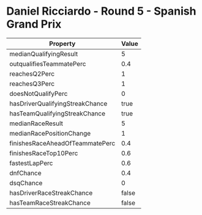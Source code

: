 # Daniel Ricciardo - Round 5 - Spanish Grand Prix
Property | Value
--- | ---
medianQualifyingResult | 5
outqualifiesTeammatePerc | 0.4
reachesQ2Perc | 1
reachesQ3Perc | 1
doesNotQualifyPerc | 0
hasDriverQualifyingStreakChance | true
hasTeamQualifyingStreakChance | true
medianRaceResult | 5
medianRacePositionChange | 1
finishesRaceAheadOfTeammatePerc | 0.4
finishesRaceTop10Perc | 0.6
fastestLapPerc | 0.6
dnfChance | 0.4
dsqChance | 0
hasDriverRaceStreakChance | false
hasTeamRaceStreakChance | false
